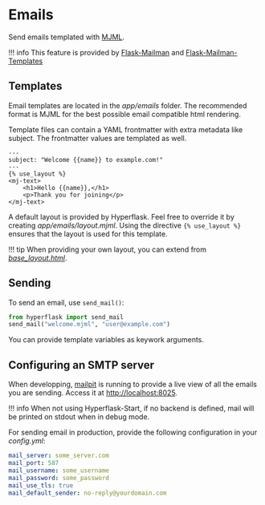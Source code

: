 # Emails

Send emails templated with [MJML](https://mjml.io).

!!! info
    This feature is provided by [Flask-Mailman](https://waynerv.github.io/flask-mailman) and [Flask-Mailman-Templates](https://github.com/hyperflask/flask-mailman-templates)

## Templates

Email templates are located in the *app/emails* folder. The recommended format is MJML for the best possible email compatible html rendering.

Template files can contain a YAML frontmatter with extra metadata like subject. The frontmatter values are templated as well.

```
---
subject: "Welcome {{name}} to example.com!"
---
{% use_layout %}
<mj-text>
    <h1>Hello {{name}},</h1>
    <p>Thank you for joining</p>
</mj-text>
```

A default layout is provided by Hyperflask. Feel free to override it by creating *app/emails/layout.mjml*. Using the directive `{% use_layout %}` ensures that the layout is used for this template.

!!! tip
    When providing your own layout, you can extend from [*base_layout.html*](https://github.com/hyperflask/hyperflask/blob/main/hyperflask/layouts/email.mjml).

## Sending

To send an email, use `send_mail()`:

```py
from hyperflask import send_mail
send_mail("welcome.mjml", "user@example.com")
```

You can provide template variables as keywork arguments.

## Configuring an SMTP server

When developping, [mailpit](https://mailpit.axllent.org/) is running to provide a live view of all the emails you are sending. Access it at <http://localhost:8025>.

!!! info
    When not using Hyperflask-Start, if no backend is defined, mail will be printed on stdout when in debug mode.

For sending email in production, provide the following configuration in your *config.yml*:

```yaml
mail_server: some_server.com
mail_port: 587
mail_username: some_username
mail_password: some_password
mail_use_tls: true
mail_default_sender: no-reply@yourdomain.com
```